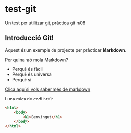 # test-git
Un test per utilitzar git, pràctica git m08

## Introducció Git!

Aquest és un exemple de projecte per pràcticar **Markdown**.

Per quina raó mola Markdown?

 * Perquè és fàcil
 * Perquè és universal
 * Perquè sí

[Clica aquí si vols saber més de markdown](https://www.markdown.es)

I una mica de codi `html`:

```html
<html>
    <body>
        <h1>Benvingut</h1>
    </body>
</html>
```